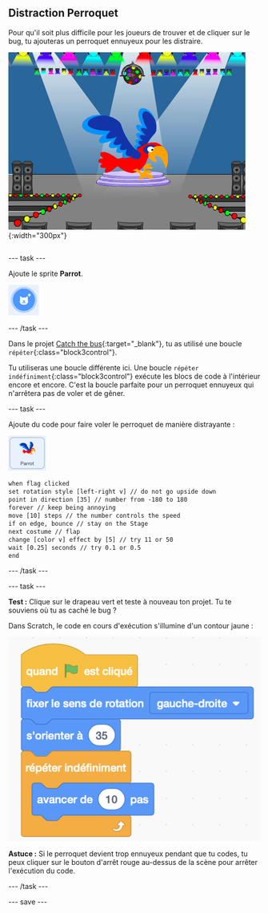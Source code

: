 ## Distraction Perroquet

<div style="display: flex; flex-wrap: wrap">
<div style="flex-basis: 200px; flex-grow: 1; margin-right: 15px;">
Pour qu'il soit plus difficile pour les joueurs de trouver et de cliquer sur le bug, tu ajouteras un perroquet ennuyeux pour les distraire. 
</div>
<div>

![Un perroquet coloré sur la scène.](images/parrot-distraction.png){:width="300px"}

</div>
</div>

--- task ---

Ajoute le sprite **Parrot**.

![L'icône 'Choisir un Sprite'.](images/sprite-button.png)

--- /task ---

Dans le projet [Catch the bus](https://projects.raspberrypi.org/en/projects/catch-the-bus){:target="_blank"}, tu as utilisé une boucle `répéter`{:class="block3control"}.

Tu utiliseras une boucle différente ici. Une boucle `répéter indéfiniment`{:class="block3control"} exécute les blocs de code à l'intérieur encore et encore. C'est la boucle parfaite pour un perroquet ennuyeux qui n'arrêtera pas de voler et de gêner.

--- task ---

Ajoute du code pour faire voler le perroquet de manière distrayante :

![Le sprite de perroquet.](images/parrot-sprite.png)


```blocks3
when flag clicked
set rotation style [left-right v] // do not go upside down
point in direction [35] // number from -180 to 180
forever // keep being annoying
move [10] steps // the number controls the speed
if on edge, bounce // stay on the Stage
next costume // flap
change [color v] effect by [5] // try 11 or 50
wait [0.25] seconds // try 0.1 or 0.5
end
```

--- /task ---

--- task ---

**Test :** Clique sur le drapeau vert et teste à nouveau ton projet. Tu te souviens où tu as caché le bug ?

Dans Scratch, le code en cours d'exécution s'illumine d'un contour jaune :

![](images/running-code.png)

**Astuce :** Si le perroquet devient trop ennuyeux pendant que tu codes, tu peux cliquer sur le bouton d'arrêt rouge au-dessus de la scène pour arrêter l'exécution du code.

--- /task ---

--- save ---
